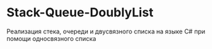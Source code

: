# Stack-Queue-DoublyList
Реализация стека, очереди и двусвязного списка на языке C# при помощи односвязного списка

